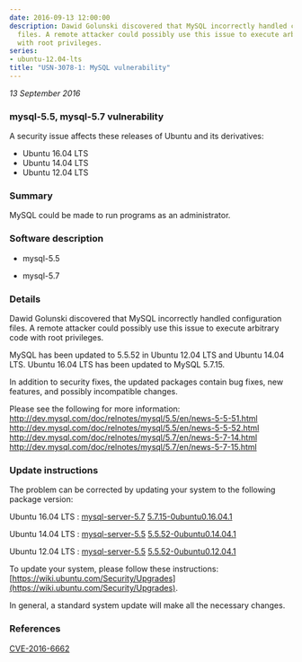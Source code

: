 ```yaml
---
date: 2016-09-13 12:00:00
description: Dawid Golunski discovered that MySQL incorrectly handled configuration
  files. A remote attacker could possibly use this issue to execute arbitrary code
  with root privileges.
series:
- ubuntu-12.04-lts
title: "USN-3078-1: MySQL vulnerability"
---
```


*13 September 2016*

### mysql-5.5, mysql-5.7 vulnerability

A security issue affects these releases of Ubuntu and its derivatives:

* Ubuntu 16.04 LTS
* Ubuntu 14.04 LTS
* Ubuntu 12.04 LTS

### Summary

MySQL could be made to run programs as an administrator. 

### Software description

* mysql-5.5 

* mysql-5.7 

### Details

Dawid Golunski discovered that MySQL incorrectly handled configuration files. A remote attacker could possibly use this issue to execute arbitrary code with root privileges.

MySQL has been updated to 5.5.52 in Ubuntu 12.04 LTS and Ubuntu 14.04 LTS. Ubuntu 16.04 LTS has been updated to MySQL 5.7.15.

In addition to security fixes, the updated packages contain bug fixes, new features, and possibly incompatible changes.

Please see the following for more information: http://dev.mysql.com/doc/relnotes/mysql/5.5/en/news-5-5-51.html http://dev.mysql.com/doc/relnotes/mysql/5.5/en/news-5-5-52.html http://dev.mysql.com/doc/relnotes/mysql/5.7/en/news-5-7-14.html http://dev.mysql.com/doc/relnotes/mysql/5.7/en/news-5-7-15.html 

### Update instructions

The problem can be corrected by updating your system to the following package version:

Ubuntu 16.04 LTS
 : [mysql-server-5.7](https://launchpad.net/ubuntu/+source/mysql-5.7) <span> [5.7.15-0ubuntu0.16.04.1](https://launchpad.net/ubuntu/+source/mysql-5.7/5.7.15-0ubuntu0.16.04.1) </span> 

Ubuntu 14.04 LTS
 : [mysql-server-5.5](https://launchpad.net/ubuntu/+source/mysql-5.5) <span> [5.5.52-0ubuntu0.14.04.1](https://launchpad.net/ubuntu/+source/mysql-5.5/5.5.52-0ubuntu0.14.04.1) </span> 

Ubuntu 12.04 LTS
 : [mysql-server-5.5](https://launchpad.net/ubuntu/+source/mysql-5.5) <span> [5.5.52-0ubuntu0.12.04.1](https://launchpad.net/ubuntu/+source/mysql-5.5/5.5.52-0ubuntu0.12.04.1) </span> 

To update your system, please follow these instructions: [https://wiki.ubuntu.com/Security/Upgrades](https://wiki.ubuntu.com/Security/Upgrades).

In general, a standard system update will make all the necessary changes. 

### References

 
 [CVE-2016-6662](http://people.ubuntu.com/~ubuntu-security/cve/CVE-2016-6662)